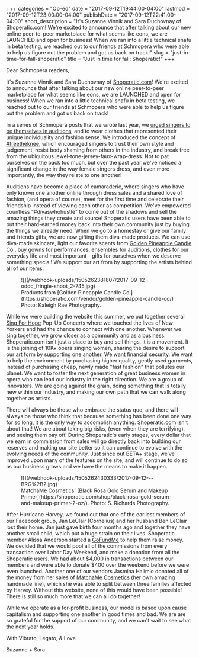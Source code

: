 +++
categories = "Op-ed"
date = "2017-09-12T19:44:00-04:00"
lastmod = "2017-09-12T23:00:00-04:00"
publishDate = "2017-09-12T22:41:00-04:00"
short_description = "It's Suzanne Vinnik and Sara Duchovnay of Shoperatic.com! We're excited to announce that after talking about our new online peer-to-peer marketplace for what seems like eons, we are LAUNCHED and open for business! When we ran into a little technical snafu in beta testing, we reached out to our friends at Schmopera who were able to help us figure out the problem and got us back on track!"
slug = "just-in-time-for-fall-shoperatic"
title = "Just in time for fall: Shoperatic!"
+++

Dear Schmopera readers,

It's Suzanne Vinnik and Sara Duchovnay of [Shoperatic.com](https://www.shoperatic.com/)! We're excited to announce that after talking about our new online peer-to-peer marketplace for what seems like eons, we are LAUNCHED and open for business! When we ran into a little technical snafu in beta testing, we reached out to our friends at Schmopera who were able to help us figure out the problem and got us back on track!
 
In a series of Schmopera posts that we wrote last year, we [urged singers to be themselves in auditions](/a-letter-to-the-modern-diva/), and to wear clothes that represented their unique individuality and fashion sense. We introduced the concept of [#freetheknee](/freetheknee-part-2-you-have-better-choices/), which encouraged singers to trust their own style and judgement, resist body shaming from others in the industry, and break free from the ubiquitous jewel-tone-jersey-faux-wrap-dress. Not to pat ourselves on the back too much, but over the past year we've noticed a significant change in the way female singers dress, and even more importantly, the way they relate to one another! 

Auditions have become a place of camaraderie, where singers who have only known one another online through dress sales and a shared love of fashion, (and opera of course), meet for the first time and celebrate their friendship instead of viewing each other as competition. We've empowered countless "#divaswhohustle" to come out of the shadows and sell the amazing things they create and source! Shoperatic users have been able to put their hard-earned money back into their own community just by buying the things we already need. When we go to a homestay or give our family and friends gifts, we are now gifting them diva-made products. We can use diva-made skincare, light our favorite scents from [Golden Pineapple Candle Co.](https://shoperatic.com/vendor/golden-pineapple-candle-co/), buy gowns for performances, ensembles for auditions, clothes for our everyday life and most important - gifts for ourselves when we deserve something special!  We support our art from by supporting the artists behind all of our items. 

<figure data-type="image">
![](/webhook-uploads/1505262381807/2017-09-12---oddc_fringie-shoot_2-745.jpg)
<figcaption>Products from [Golden Pineapple Candle Co.](https://shoperatic.com/vendor/golden-pineapple-candle-co/) Photo: Kaleigh Rae Photography.</figcaption>
</figure>
 
While we were building the website this summer, we put together several [Sing For Hope](https://twitter.com/singforhope) Pop-Up Concerts where we touched the lives of New Yorkers and had the chance to connect with one another. Whenever we sing together, we grow closer as a community and as a business. Shoperatic.com isn't just a place to buy and sell things, it is a movement. It is the joining of 10K+ opera singing women, sharing the desire to support our art form by supporting one another. We want financial security. We want to help the environment by purchasing higher quality, gently used garments, instead of purchasing cheap, newly made "fast fashion" that pollutes our planet. We want to foster the next generation of great business women in opera who can lead our industry in the right direction. We are a group of innovators. We are going against the grain, doing something that is totally new within our industry, and making our own path that we can walk along together as artists. 

There will always be those who embrace the status quo, and there will always be those who think that because something has been done one way for so long, it is the only way to accomplish anything. Shoperatic.com isn't about that! We are about taking big risks, (even when they are terrifying), and seeing them pay off. During Shoperatic's early stages, every dollar that we earn in commission from sales will go directly back into building our reserves and making our site better so it can continue to evolve with the evolving needs of the community. Just since out BETA+ stage, we’ve improved upon many of the features on the site, and will continue to do so as our business grows and we have the means to make it happen. 

<figure data-type="image">
![](/webhook-uploads/1505262430333/2017-09-12---BRG%2B2.jpg)
<figcaption>MatchaMe Cosmetics' [Black Rosa Gold Serum and Makeup Primer](https://shoperatic.com/shop/black-rosa-gold-serum-and-makeup-primer-2-oz/). Photo: S. Richards Photography.</figcaption>
</figure>

After Hurricane Harvey, we found out that one of the earliest members of our Facebook group, Jan LeClair (Cornelius) and her husband Ben LeClair lost their home. Jan just gave birth four months ago and together they have another small child, which put a huge strain on their lives. Shoperatic member Alissa Anderson started a [GoFundMe](https://www.gofundme.com/leclair-hurricane-recovery) to help them raise money. We decided that we would pool all of the commissions from every transaction over Labor Day Weekend, and make a donation from all the Shoperatic users. We had about $4,000 in transactions between our members and were able to donate $400 over the weekend before we were even launched. Another one of our vendors Jasmina Halimic donated all of the money from her sales of [MatchaMe Cosmetics](https://shoperatic.com/vendor/matchame/) (her own amazing handmade line), which she was able to split between three families affected by Harvey. Without this website, none of this would have been possible! There is still so much more that we can all do together!

While we operate as a for-profit business, our model is based upon cause capitalism and supporting one another in good times and bad. We are are so grateful for the support of our community, and we can't wait to see what the next year holds. 

With Vibrato, Legato, & Love

Suzanne + Sara
